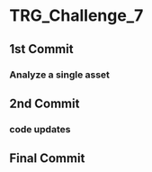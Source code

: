 # TRG_Challenge_7
## 1st Commit
### Analyze a single asset
## 2nd Commit
### code updates
## Final Commit



